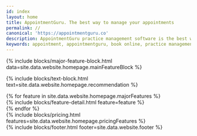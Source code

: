 ```yaml
---
id: index
layout: home
title: AppointmentGuru. The best way to manage your appointments
permalink: //
canonical: 'https://appointmentguru.co'
description: AppointmentGuru practice management software is the best way to manage your appointments and your business
keywords: appointment, appointmentguru, book online, practice management, schedule, calendar, invoicing, administration, physio, biokinetics
---
```


{% include blocks/major-feature-block.html data=site.data.website.homepage.mainFeatureBlock %}

{% include blocks/text-block.html text=site.data.website.homepage.recommendation %}
<div id='product'></div>
{% for feature in site.data.website.homepage.majorFeatures %}
<div class='{% cycle 'light', 'dark' %}' >
{% include blocks/feature-detail.html feature=feature %}
</div>
{% endfor %}

<div id='pricing'></div>
<div class='block' style='padding:0px;' >
{% include blocks/pricing.html features=site.data.website.homepage.pricingFeatures %}
</div>
<!--
<div class='clearfix dark' style='margin-bottom: 80px;' ></div>
 -->
{% include blocks/footer.html footer=site.data.website.footer %}

